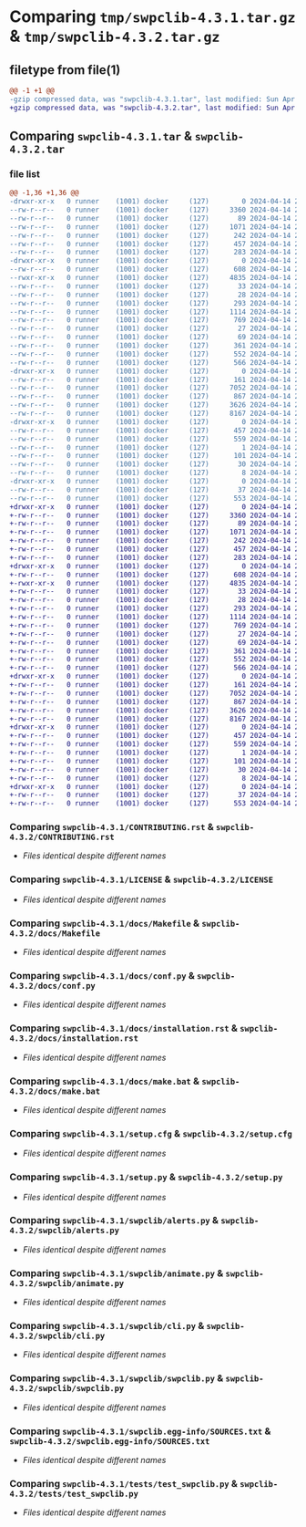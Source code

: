 # Comparing `tmp/swpclib-4.3.1.tar.gz` & `tmp/swpclib-4.3.2.tar.gz`

## filetype from file(1)

```diff
@@ -1 +1 @@
-gzip compressed data, was "swpclib-4.3.1.tar", last modified: Sun Apr 14 21:20:22 2024, max compression
+gzip compressed data, was "swpclib-4.3.2.tar", last modified: Sun Apr 14 21:35:19 2024, max compression
```

## Comparing `swpclib-4.3.1.tar` & `swpclib-4.3.2.tar`

### file list

```diff
@@ -1,36 +1,36 @@
-drwxr-xr-x   0 runner    (1001) docker     (127)        0 2024-04-14 21:20:22.005495 swpclib-4.3.1/
--rw-r--r--   0 runner    (1001) docker     (127)     3360 2024-04-14 21:20:11.000000 swpclib-4.3.1/CONTRIBUTING.rst
--rw-r--r--   0 runner    (1001) docker     (127)       89 2024-04-14 21:20:11.000000 swpclib-4.3.1/HISTORY.rst
--rw-r--r--   0 runner    (1001) docker     (127)     1071 2024-04-14 21:20:11.000000 swpclib-4.3.1/LICENSE
--rw-r--r--   0 runner    (1001) docker     (127)      242 2024-04-14 21:20:11.000000 swpclib-4.3.1/MANIFEST.in
--rw-r--r--   0 runner    (1001) docker     (127)      457 2024-04-14 21:20:22.005495 swpclib-4.3.1/PKG-INFO
--rw-r--r--   0 runner    (1001) docker     (127)      283 2024-04-14 21:20:11.000000 swpclib-4.3.1/README.md
-drwxr-xr-x   0 runner    (1001) docker     (127)        0 2024-04-14 21:20:22.001495 swpclib-4.3.1/docs/
--rw-r--r--   0 runner    (1001) docker     (127)      608 2024-04-14 21:20:11.000000 swpclib-4.3.1/docs/Makefile
--rwxr-xr-x   0 runner    (1001) docker     (127)     4835 2024-04-14 21:20:11.000000 swpclib-4.3.1/docs/conf.py
--rw-r--r--   0 runner    (1001) docker     (127)       33 2024-04-14 21:20:11.000000 swpclib-4.3.1/docs/contributing.rst
--rw-r--r--   0 runner    (1001) docker     (127)       28 2024-04-14 21:20:11.000000 swpclib-4.3.1/docs/history.rst
--rw-r--r--   0 runner    (1001) docker     (127)      293 2024-04-14 21:20:11.000000 swpclib-4.3.1/docs/index.rst
--rw-r--r--   0 runner    (1001) docker     (127)     1114 2024-04-14 21:20:11.000000 swpclib-4.3.1/docs/installation.rst
--rw-r--r--   0 runner    (1001) docker     (127)      769 2024-04-14 21:20:11.000000 swpclib-4.3.1/docs/make.bat
--rw-r--r--   0 runner    (1001) docker     (127)       27 2024-04-14 21:20:11.000000 swpclib-4.3.1/docs/readme.rst
--rw-r--r--   0 runner    (1001) docker     (127)       69 2024-04-14 21:20:11.000000 swpclib-4.3.1/docs/usage.rst
--rw-r--r--   0 runner    (1001) docker     (127)      361 2024-04-14 21:20:11.000000 swpclib-4.3.1/pyproject.toml
--rw-r--r--   0 runner    (1001) docker     (127)      552 2024-04-14 21:20:22.005495 swpclib-4.3.1/setup.cfg
--rw-r--r--   0 runner    (1001) docker     (127)      566 2024-04-14 21:20:11.000000 swpclib-4.3.1/setup.py
-drwxr-xr-x   0 runner    (1001) docker     (127)        0 2024-04-14 21:20:22.001495 swpclib-4.3.1/swpclib/
--rw-r--r--   0 runner    (1001) docker     (127)      161 2024-04-14 21:20:11.000000 swpclib-4.3.1/swpclib/__init__.py
--rw-r--r--   0 runner    (1001) docker     (127)     7052 2024-04-14 21:20:11.000000 swpclib-4.3.1/swpclib/alerts.py
--rw-r--r--   0 runner    (1001) docker     (127)      867 2024-04-14 21:20:11.000000 swpclib-4.3.1/swpclib/animate.py
--rw-r--r--   0 runner    (1001) docker     (127)     3626 2024-04-14 21:20:11.000000 swpclib-4.3.1/swpclib/cli.py
--rw-r--r--   0 runner    (1001) docker     (127)     8167 2024-04-14 21:20:11.000000 swpclib-4.3.1/swpclib/swpclib.py
-drwxr-xr-x   0 runner    (1001) docker     (127)        0 2024-04-14 21:20:22.005495 swpclib-4.3.1/swpclib.egg-info/
--rw-r--r--   0 runner    (1001) docker     (127)      457 2024-04-14 21:20:21.000000 swpclib-4.3.1/swpclib.egg-info/PKG-INFO
--rw-r--r--   0 runner    (1001) docker     (127)      559 2024-04-14 21:20:21.000000 swpclib-4.3.1/swpclib.egg-info/SOURCES.txt
--rw-r--r--   0 runner    (1001) docker     (127)        1 2024-04-14 21:20:21.000000 swpclib-4.3.1/swpclib.egg-info/dependency_links.txt
--rw-r--r--   0 runner    (1001) docker     (127)      101 2024-04-14 21:20:21.000000 swpclib-4.3.1/swpclib.egg-info/entry_points.txt
--rw-r--r--   0 runner    (1001) docker     (127)       30 2024-04-14 21:20:21.000000 swpclib-4.3.1/swpclib.egg-info/requires.txt
--rw-r--r--   0 runner    (1001) docker     (127)        8 2024-04-14 21:20:21.000000 swpclib-4.3.1/swpclib.egg-info/top_level.txt
-drwxr-xr-x   0 runner    (1001) docker     (127)        0 2024-04-14 21:20:22.001495 swpclib-4.3.1/tests/
--rw-r--r--   0 runner    (1001) docker     (127)       37 2024-04-14 21:20:11.000000 swpclib-4.3.1/tests/__init__.py
--rw-r--r--   0 runner    (1001) docker     (127)      553 2024-04-14 21:20:11.000000 swpclib-4.3.1/tests/test_swpclib.py
+drwxr-xr-x   0 runner    (1001) docker     (127)        0 2024-04-14 21:35:19.948348 swpclib-4.3.2/
+-rw-r--r--   0 runner    (1001) docker     (127)     3360 2024-04-14 21:35:05.000000 swpclib-4.3.2/CONTRIBUTING.rst
+-rw-r--r--   0 runner    (1001) docker     (127)       89 2024-04-14 21:35:05.000000 swpclib-4.3.2/HISTORY.rst
+-rw-r--r--   0 runner    (1001) docker     (127)     1071 2024-04-14 21:35:05.000000 swpclib-4.3.2/LICENSE
+-rw-r--r--   0 runner    (1001) docker     (127)      242 2024-04-14 21:35:05.000000 swpclib-4.3.2/MANIFEST.in
+-rw-r--r--   0 runner    (1001) docker     (127)      457 2024-04-14 21:35:19.948348 swpclib-4.3.2/PKG-INFO
+-rw-r--r--   0 runner    (1001) docker     (127)      283 2024-04-14 21:35:05.000000 swpclib-4.3.2/README.md
+drwxr-xr-x   0 runner    (1001) docker     (127)        0 2024-04-14 21:35:19.944348 swpclib-4.3.2/docs/
+-rw-r--r--   0 runner    (1001) docker     (127)      608 2024-04-14 21:35:05.000000 swpclib-4.3.2/docs/Makefile
+-rwxr-xr-x   0 runner    (1001) docker     (127)     4835 2024-04-14 21:35:05.000000 swpclib-4.3.2/docs/conf.py
+-rw-r--r--   0 runner    (1001) docker     (127)       33 2024-04-14 21:35:05.000000 swpclib-4.3.2/docs/contributing.rst
+-rw-r--r--   0 runner    (1001) docker     (127)       28 2024-04-14 21:35:05.000000 swpclib-4.3.2/docs/history.rst
+-rw-r--r--   0 runner    (1001) docker     (127)      293 2024-04-14 21:35:05.000000 swpclib-4.3.2/docs/index.rst
+-rw-r--r--   0 runner    (1001) docker     (127)     1114 2024-04-14 21:35:05.000000 swpclib-4.3.2/docs/installation.rst
+-rw-r--r--   0 runner    (1001) docker     (127)      769 2024-04-14 21:35:05.000000 swpclib-4.3.2/docs/make.bat
+-rw-r--r--   0 runner    (1001) docker     (127)       27 2024-04-14 21:35:05.000000 swpclib-4.3.2/docs/readme.rst
+-rw-r--r--   0 runner    (1001) docker     (127)       69 2024-04-14 21:35:05.000000 swpclib-4.3.2/docs/usage.rst
+-rw-r--r--   0 runner    (1001) docker     (127)      361 2024-04-14 21:35:05.000000 swpclib-4.3.2/pyproject.toml
+-rw-r--r--   0 runner    (1001) docker     (127)      552 2024-04-14 21:35:19.948348 swpclib-4.3.2/setup.cfg
+-rw-r--r--   0 runner    (1001) docker     (127)      566 2024-04-14 21:35:05.000000 swpclib-4.3.2/setup.py
+drwxr-xr-x   0 runner    (1001) docker     (127)        0 2024-04-14 21:35:19.948348 swpclib-4.3.2/swpclib/
+-rw-r--r--   0 runner    (1001) docker     (127)      161 2024-04-14 21:35:05.000000 swpclib-4.3.2/swpclib/__init__.py
+-rw-r--r--   0 runner    (1001) docker     (127)     7052 2024-04-14 21:35:05.000000 swpclib-4.3.2/swpclib/alerts.py
+-rw-r--r--   0 runner    (1001) docker     (127)      867 2024-04-14 21:35:05.000000 swpclib-4.3.2/swpclib/animate.py
+-rw-r--r--   0 runner    (1001) docker     (127)     3626 2024-04-14 21:35:05.000000 swpclib-4.3.2/swpclib/cli.py
+-rw-r--r--   0 runner    (1001) docker     (127)     8167 2024-04-14 21:35:05.000000 swpclib-4.3.2/swpclib/swpclib.py
+drwxr-xr-x   0 runner    (1001) docker     (127)        0 2024-04-14 21:35:19.948348 swpclib-4.3.2/swpclib.egg-info/
+-rw-r--r--   0 runner    (1001) docker     (127)      457 2024-04-14 21:35:19.000000 swpclib-4.3.2/swpclib.egg-info/PKG-INFO
+-rw-r--r--   0 runner    (1001) docker     (127)      559 2024-04-14 21:35:19.000000 swpclib-4.3.2/swpclib.egg-info/SOURCES.txt
+-rw-r--r--   0 runner    (1001) docker     (127)        1 2024-04-14 21:35:19.000000 swpclib-4.3.2/swpclib.egg-info/dependency_links.txt
+-rw-r--r--   0 runner    (1001) docker     (127)      101 2024-04-14 21:35:19.000000 swpclib-4.3.2/swpclib.egg-info/entry_points.txt
+-rw-r--r--   0 runner    (1001) docker     (127)       30 2024-04-14 21:35:19.000000 swpclib-4.3.2/swpclib.egg-info/requires.txt
+-rw-r--r--   0 runner    (1001) docker     (127)        8 2024-04-14 21:35:19.000000 swpclib-4.3.2/swpclib.egg-info/top_level.txt
+drwxr-xr-x   0 runner    (1001) docker     (127)        0 2024-04-14 21:35:19.948348 swpclib-4.3.2/tests/
+-rw-r--r--   0 runner    (1001) docker     (127)       37 2024-04-14 21:35:05.000000 swpclib-4.3.2/tests/__init__.py
+-rw-r--r--   0 runner    (1001) docker     (127)      553 2024-04-14 21:35:05.000000 swpclib-4.3.2/tests/test_swpclib.py
```

### Comparing `swpclib-4.3.1/CONTRIBUTING.rst` & `swpclib-4.3.2/CONTRIBUTING.rst`

 * *Files identical despite different names*

### Comparing `swpclib-4.3.1/LICENSE` & `swpclib-4.3.2/LICENSE`

 * *Files identical despite different names*

### Comparing `swpclib-4.3.1/docs/Makefile` & `swpclib-4.3.2/docs/Makefile`

 * *Files identical despite different names*

### Comparing `swpclib-4.3.1/docs/conf.py` & `swpclib-4.3.2/docs/conf.py`

 * *Files identical despite different names*

### Comparing `swpclib-4.3.1/docs/installation.rst` & `swpclib-4.3.2/docs/installation.rst`

 * *Files identical despite different names*

### Comparing `swpclib-4.3.1/docs/make.bat` & `swpclib-4.3.2/docs/make.bat`

 * *Files identical despite different names*

### Comparing `swpclib-4.3.1/setup.cfg` & `swpclib-4.3.2/setup.cfg`

 * *Files identical despite different names*

### Comparing `swpclib-4.3.1/setup.py` & `swpclib-4.3.2/setup.py`

 * *Files identical despite different names*

### Comparing `swpclib-4.3.1/swpclib/alerts.py` & `swpclib-4.3.2/swpclib/alerts.py`

 * *Files identical despite different names*

### Comparing `swpclib-4.3.1/swpclib/animate.py` & `swpclib-4.3.2/swpclib/animate.py`

 * *Files identical despite different names*

### Comparing `swpclib-4.3.1/swpclib/cli.py` & `swpclib-4.3.2/swpclib/cli.py`

 * *Files identical despite different names*

### Comparing `swpclib-4.3.1/swpclib/swpclib.py` & `swpclib-4.3.2/swpclib/swpclib.py`

 * *Files identical despite different names*

### Comparing `swpclib-4.3.1/swpclib.egg-info/SOURCES.txt` & `swpclib-4.3.2/swpclib.egg-info/SOURCES.txt`

 * *Files identical despite different names*

### Comparing `swpclib-4.3.1/tests/test_swpclib.py` & `swpclib-4.3.2/tests/test_swpclib.py`

 * *Files identical despite different names*

